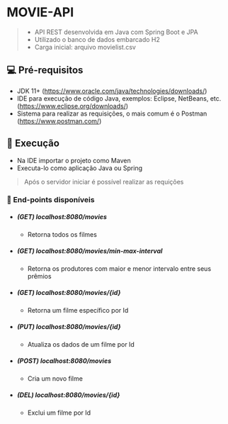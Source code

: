 # MOVIE-API

> * API REST desenvolvida em Java com Spring Boot e JPA
> * Utilizado o banco de dados embarcado H2
> * Carga inicial: arquivo movielist.csv

## 💻 Pré-requisitos
* JDK 11+ (https://www.oracle.com/java/technologies/downloads/)
* IDE para execução de código Java, exemplos: Eclipse, NetBeans, etc. (https://www.eclipse.org/downloads/)
* Sistema para realizar as requisições, o mais comum é o Postman (https://www.postman.com/)

## 🚀 Execução
* Na IDE importar o projeto como Maven
* Executa-lo como aplicação Java ou Spring

> Após o servidor iniciar é possível realizar as requições

### 📝 End-points disponíveis
* ##### (GET) localhost:8080/movies
    * Retorna todos os filmes
* ##### (GET) localhost:8080/movies/min-max-interval
    * Retorna os produtores com maior e menor intervalo entre seus prêmios
* ##### (GET) localhost:8080/movies/{id}
    * Retorna um filme específico por Id
* ##### (PUT) localhost:8080/movies/{id}
    * Atualiza os dados de um filme por Id
* ##### (POST) localhost:8080/movies
    * Cria um novo filme
* ##### (DEL) localhost:8080/movies/{id}
    * Exclui um filme por Id
